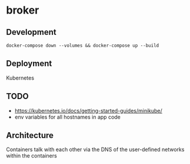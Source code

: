# broker

## Development

```
docker-compose down --volumes && docker-compose up --build
```

## Deployment

Kubernetes

## TODO

- https://kubernetes.io/docs/getting-started-guides/minikube/
- env variables for all hostnames in app code

## Architecture

Containers talk with each other via the DNS of the user-defined networks within the containers
